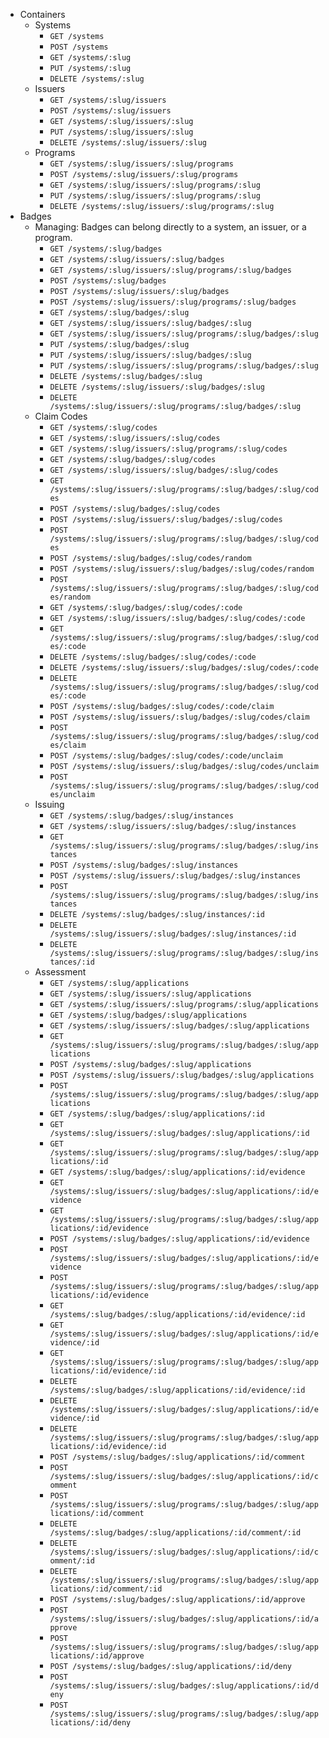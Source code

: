* Containers
  * Systems
    * `GET /systems`
    * `POST /systems`
    * `GET /systems/:slug`
    * `PUT /systems/:slug`
    * `DELETE /systems/:slug`
  * Issuers
    * `GET /systems/:slug/issuers`
    * `POST /systems/:slug/issuers`
    * `GET /systems/:slug/issuers/:slug`
    * `PUT /systems/:slug/issuers/:slug`
    * `DELETE /systems/:slug/issuers/:slug`
  * Programs
    * `GET /systems/:slug/issuers/:slug/programs`
    * `POST /systems/:slug/issuers/:slug/programs`
    * `GET /systems/:slug/issuers/:slug/programs/:slug`
    * `PUT /systems/:slug/issuers/:slug/programs/:slug`
    * `DELETE /systems/:slug/issuers/:slug/programs/:slug`
* Badges
  * Managing: Badges can belong directly to a system, an issuer, or a program.
    * `GET /systems/:slug/badges`
    * `GET /systems/:slug/issuers/:slug/badges`
    * `GET /systems/:slug/issuers/:slug/programs/:slug/badges`
    * `POST /systems/:slug/badges`
    * `POST /systems/:slug/issuers/:slug/badges`
    * `POST /systems/:slug/issuers/:slug/programs/:slug/badges`
    * `GET /systems/:slug/badges/:slug`
    * `GET /systems/:slug/issuers/:slug/badges/:slug`
    * `GET /systems/:slug/issuers/:slug/programs/:slug/badges/:slug`
    * `PUT /systems/:slug/badges/:slug`
    * `PUT /systems/:slug/issuers/:slug/badges/:slug`
    * `PUT /systems/:slug/issuers/:slug/programs/:slug/badges/:slug`
    * `DELETE /systems/:slug/badges/:slug`
    * `DELETE /systems/:slug/issuers/:slug/badges/:slug`
    * `DELETE /systems/:slug/issuers/:slug/programs/:slug/badges/:slug`
  * Claim Codes
    * `GET /systems/:slug/codes`
    * `GET /systems/:slug/issuers/:slug/codes`
    * `GET /systems/:slug/issuers/:slug/programs/:slug/codes`
    * `GET /systems/:slug/badges/:slug/codes`
    * `GET /systems/:slug/issuers/:slug/badges/:slug/codes`
    * `GET /systems/:slug/issuers/:slug/programs/:slug/badges/:slug/codes`
    * `POST /systems/:slug/badges/:slug/codes`
    * `POST /systems/:slug/issuers/:slug/badges/:slug/codes`
    * `POST /systems/:slug/issuers/:slug/programs/:slug/badges/:slug/codes`
    * `POST /systems/:slug/badges/:slug/codes/random`
    * `POST /systems/:slug/issuers/:slug/badges/:slug/codes/random`
    * `POST /systems/:slug/issuers/:slug/programs/:slug/badges/:slug/codes/random`
    * `GET /systems/:slug/badges/:slug/codes/:code`
    * `GET /systems/:slug/issuers/:slug/badges/:slug/codes/:code`
    * `GET /systems/:slug/issuers/:slug/programs/:slug/badges/:slug/codes/:code`
    * `DELETE /systems/:slug/badges/:slug/codes/:code`
    * `DELETE /systems/:slug/issuers/:slug/badges/:slug/codes/:code`
    * `DELETE /systems/:slug/issuers/:slug/programs/:slug/badges/:slug/codes/:code`
    * `POST /systems/:slug/badges/:slug/codes/:code/claim`
    * `POST /systems/:slug/issuers/:slug/badges/:slug/codes/claim`
    * `POST /systems/:slug/issuers/:slug/programs/:slug/badges/:slug/codes/claim`
    * `POST /systems/:slug/badges/:slug/codes/:code/unclaim`
    * `POST /systems/:slug/issuers/:slug/badges/:slug/codes/unclaim`
    * `POST /systems/:slug/issuers/:slug/programs/:slug/badges/:slug/codes/unclaim`
  * Issuing
    * `GET /systems/:slug/badges/:slug/instances`
    * `GET /systems/:slug/issuers/:slug/badges/:slug/instances`
    * `GET /systems/:slug/issuers/:slug/programs/:slug/badges/:slug/instances`
    * `POST /systems/:slug/badges/:slug/instances`
    * `POST /systems/:slug/issuers/:slug/badges/:slug/instances`
    * `POST /systems/:slug/issuers/:slug/programs/:slug/badges/:slug/instances`
    * `DELETE /systems/:slug/badges/:slug/instances/:id`
    * `DELETE /systems/:slug/issuers/:slug/badges/:slug/instances/:id`
    * `DELETE /systems/:slug/issuers/:slug/programs/:slug/badges/:slug/instances/:id`
  * Assessment
    * `GET /systems/:slug/applications`
    * `GET /systems/:slug/issuers/:slug/applications`
    * `GET /systems/:slug/issuers/:slug/programs/:slug/applications`
    * `GET /systems/:slug/badges/:slug/applications`
    * `GET /systems/:slug/issuers/:slug/badges/:slug/applications`
    * `GET /systems/:slug/issuers/:slug/programs/:slug/badges/:slug/applications`
    * `POST /systems/:slug/badges/:slug/applications`
    * `POST /systems/:slug/issuers/:slug/badges/:slug/applications`
    * `POST /systems/:slug/issuers/:slug/programs/:slug/badges/:slug/applications`
    * `GET /systems/:slug/badges/:slug/applications/:id`
    * `GET /systems/:slug/issuers/:slug/badges/:slug/applications/:id`
    * `GET /systems/:slug/issuers/:slug/programs/:slug/badges/:slug/applications/:id`
    * `GET /systems/:slug/badges/:slug/applications/:id/evidence`
    * `GET /systems/:slug/issuers/:slug/badges/:slug/applications/:id/evidence`
    * `GET /systems/:slug/issuers/:slug/programs/:slug/badges/:slug/applications/:id/evidence`
    * `POST /systems/:slug/badges/:slug/applications/:id/evidence`
    * `POST /systems/:slug/issuers/:slug/badges/:slug/applications/:id/evidence`
    * `POST /systems/:slug/issuers/:slug/programs/:slug/badges/:slug/applications/:id/evidence`
    * `GET /systems/:slug/badges/:slug/applications/:id/evidence/:id`
    * `GET /systems/:slug/issuers/:slug/badges/:slug/applications/:id/evidence/:id`
    * `GET /systems/:slug/issuers/:slug/programs/:slug/badges/:slug/applications/:id/evidence/:id`
    * `DELETE /systems/:slug/badges/:slug/applications/:id/evidence/:id`
    * `DELETE /systems/:slug/issuers/:slug/badges/:slug/applications/:id/evidence/:id`
    * `DELETE /systems/:slug/issuers/:slug/programs/:slug/badges/:slug/applications/:id/evidence/:id`
    * `POST /systems/:slug/badges/:slug/applications/:id/comment`
    * `POST /systems/:slug/issuers/:slug/badges/:slug/applications/:id/comment`
    * `POST /systems/:slug/issuers/:slug/programs/:slug/badges/:slug/applications/:id/comment`
    * `DELETE /systems/:slug/badges/:slug/applications/:id/comment/:id`
    * `DELETE /systems/:slug/issuers/:slug/badges/:slug/applications/:id/comment/:id`
    * `DELETE /systems/:slug/issuers/:slug/programs/:slug/badges/:slug/applications/:id/comment/:id`
    * `POST /systems/:slug/badges/:slug/applications/:id/approve`
    * `POST /systems/:slug/issuers/:slug/badges/:slug/applications/:id/approve`
    * `POST /systems/:slug/issuers/:slug/programs/:slug/badges/:slug/applications/:id/approve`
    * `POST /systems/:slug/badges/:slug/applications/:id/deny`
    * `POST /systems/:slug/issuers/:slug/badges/:slug/applications/:id/deny`
    * `POST /systems/:slug/issuers/:slug/programs/:slug/badges/:slug/applications/:id/deny`
